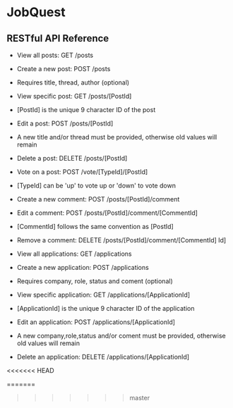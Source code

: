 # JobQuest

 ## RESTful API Reference

* View all posts: GET /posts
* Create a new post: POST /posts
 * Requires title, thread, author (optional) 

* View specific post: GET /posts/[PostId]
 * [PostId] is the unique 9 character ID of the post
* Edit a post: POST /posts/[PostId]
 * A new title and/or thread must be provided, otherwise old values will remain
* Delete a post: DELETE /posts/[PostId]

* Vote on a post: POST /vote/[TypeId]/[PostId]
 * [TypeId] can be 'up' to vote up or 'down' to vote down

* Create a new comment: POST /posts/[PostId]/comment
* Edit a comment: POST /posts/[PostId]/comment/[CommentId]
 * [CommentId] follows the same convention as [PostId]
* Remove a comment: DELETE /posts/[PostId]/comment/[CommentId]
Id]

* View all applications: GET /applications
* Create a new application: POST /applications
 * Requires company, role, status and coment (optional) 

* View specific application: GET /applications/[ApplicationId]
 * [ApplicationId] is the unique 9 character ID of the application
* Edit an application: POST /applications/[ApplicationId]
 * A new company,role,status and/or coment must be provided, otherwise old values will remain
* Delete an application: DELETE /applications/[ApplicationId]

<<<<<<< HEAD



=======

>>>>>>> master

